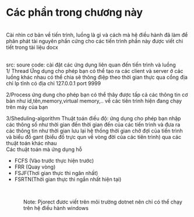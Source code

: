 <h1>Các phần trong chương này</h1> <br>
Cài nhìn cơ bản về tiến trình, luồng là gì và cách mà hệ điều hành đã làm để phân phát tài nguyên phần cứng cho các tiến trình phần này được viết chi tiết trong tài liệu docx<br><br>


src: soure code: cài đặt các ứng dụng liên quan đến tiến trình và luồng<br>
1/ Thread Ứng dụng cho phép bạn có thể tạo ra các client và server ở các luồng khác nhau có thể chia sẽ thông điệp theo thời gian thực qua cổng địa chỉ Ip tĩnh có địa chỉ 127.0.0.1 port 9999 <br>


2/Process ứng dung cho phép bạn có thể thây được tấp cả các thông tin cơ bản như id,tên,memory,virtual memory,.. về các tiên trình hiện đang chạy trên máy của bạn<br>


3/Sheduling-algorithm Thuật toán điều độ: ứng dụng cho phép bạn nhập các thông số như thời gian đến thời gian đến của các tiến trình và đưa ra các thông tin như thời gian lưu lại hệ thống thời gian chở đợi của tiến trình và biểu đồ gant (biểu đồ trực qun về vòng đời của các tiên trình) qua các thuật toán khác nhau<br>
Các thuật toán mà ứng dụng hỗ 
<ul>
  <li>FCFS (Vào trước thực hiện trước)</li>
   <li>FRR (Quay vòng)</li>
   <li>FSJF(Thơi gian thực thi ngân nhất)</li>
   <li>FSRTN(Thời gian thực thi ngắn nhất hiện tại)</li>
<ul>
<br>

Note: Pjorect đươc viết trên môi trường dotnet nên chỉ có thể chạy trên hệ điều hành windows
